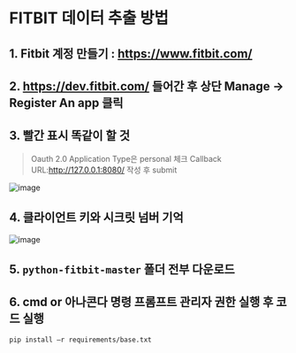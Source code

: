 # FITBIT 데이터 추출 방법

## 1. Fitbit 계정 만들기 : https://www.fitbit.com/

## 2. https://dev.fitbit.com/ 들어간 후 상단 Manage -> Register An app 클릭

## 3. 빨간 표시 똑같이 할 것
> Oauth 2.0 Application Type은 personal 체크
> Callback URL:http://127.0.0.1:8080/
> 작성 후 submit

![image](https://user-images.githubusercontent.com/70958560/161204798-3c0e489b-61c0-4f95-9c4f-809e16f0af45.png)

## 4. 클라이언트 키와 시크릿 넘버 기억

![image](https://user-images.githubusercontent.com/70958560/161204878-38a7a585-ea49-4505-81a3-4c3be06c52a4.png)

## 5. `python-fitbit-master` 폴더 전부 다운로드

## 6. cmd or 아나콘다 명령 프롬프트 관리자 권한 실행 후 코드 실행
```
pip install –r requirements/base.txt 
```
